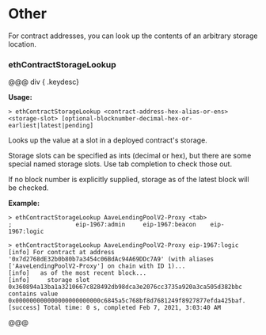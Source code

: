 # Other

For contract addresses, you can look up the contents of an arbitrary storage location.

### ethContractStorageLookup

@@@ div { .keydesc}

**Usage:**
```
> ethContractStorageLookup <contract-address-hex-alias-or-ens> <storage-slot> [optional-blocknumber-decimal-hex-or-earliest|latest|pending]
```
Looks up the value at a slot in a deployed contract's storage.

Storage slots can be specified as ints (decimal or hex), but there are some special named storage slots. Use tab completion to check those out.

If no block number is explicitly supplied, storage as of the latest block will be checked.

**Example:**
```
> ethContractStorageLookup AaveLendingPoolV2-Proxy <tab>
;                  eip-1967:admin     eip-1967:beacon    eip-1967:logic

> ethContractStorageLookup AaveLendingPoolV2-Proxy eip-1967:logic
[info] For contract at address '0x7d2768dE32b0b80b7a3454c06BdAc94A69DDc7A9' (with aliases ['AaveLendingPoolV2-Proxy'] on chain with ID 1)...
[info]   as of the most recent block...
[info]     storage slot 0x360894a13ba1a3210667c828492db98dca3e2076cc3735a920a3ca505d382bbc contains value 0x000000000000000000000000c6845a5c768bf8d7681249f8927877efda425baf.
[success] Total time: 0 s, completed Feb 7, 2021, 3:03:40 AM
```
@@@

